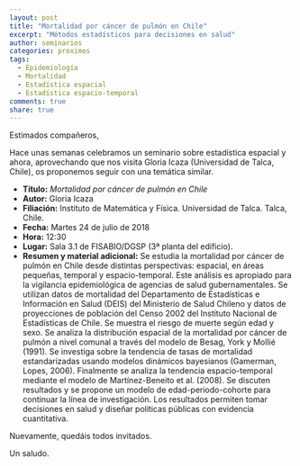 ```yaml
---
layout: post
title: "Mortalidad por cáncer de pulmón en Chile"
excerpt: "Métodos estadísticos para decisiones en salud"
author: seminarios
categories: proximos
tags:
  - Epidemiología
  - Mortalidad
  - Estadística espacial
  - Estadística espacio-temporal
comments: true
share: true
---
```


Estimados compañeros,

Hace unas semanas celebramos un seminario sobre estadística espacial y ahora, aprovechando que nos visita Gloria Icaza (Universidad de Talca, Chile), os proponemos seguir con una temática similar.

- **Título:** _Mortalidad por cáncer de pulmón en Chile_
- **Autor:** Gloria Icaza
- **Filiación:** Instituto de Matemática y Física. Universidad de Talca. Talca, Chile.
- **Fecha:** Martes 24 de julio de 2018
- **Hora:** 12:30
- **Lugar:** Sala 3.1 de FISABIO/DGSP (3ª planta del edificio).
- **Resumen y material adicional:** Se estudia la mortalidad por cáncer de pulmón en Chile desde distintas perspectivas: espacial, en áreas pequeñas, temporal y espacio-temporal. Este análisis es apropiado para la vigilancia epidemiológica de agencias de salud gubernamentales. Se utilizan  datos de mortalidad del Departamento de Estadísticas e Información en Salud (DEIS) del Ministerio de Salud Chileno y datos de proyecciones de población del Censo 2002 del Instituto Nacional de Estadísticas de Chile. Se muestra el riesgo de muerte según edad y sexo. Se analiza la distribución espacial de la mortalidad por cáncer de pulmón a nivel comunal a través del modelo de Besag, York y Mollié (1991). Se investiga sobre la tendencia de tasas de mortalidad estandarizadas usando modelos dinámicos bayesianos (Gamerman, Lopes, 2006). Finalmente se analiza la tendencia espacio-temporal mediante el modelo de Martínez-Beneito et al. (2008). Se discuten resultados y se propone un modelo de edad-periodo-cohorte para continuar la línea de investigación. Los resultados permiten tomar decisiones en salud y diseñar políticas públicas con evidencia cuantitativa.

Nuevamente, quedáis todos invitados.

Un saludo.
